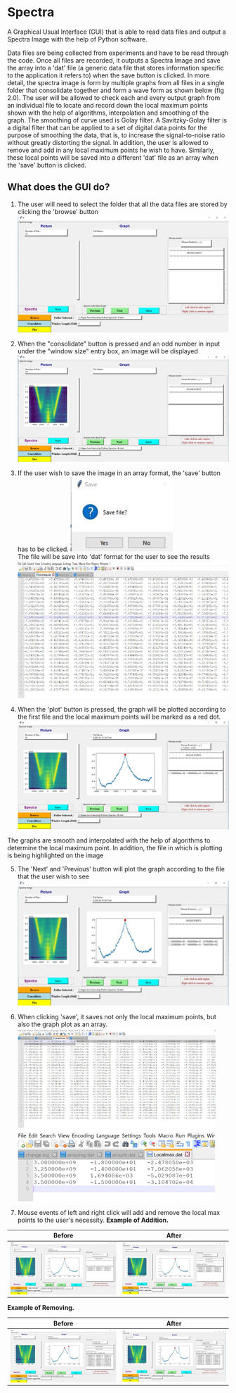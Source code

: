 # Spectra
A Graphical Usual Interface (GUI) that is able to read data files and output a Spectra Image with the help of Python software.

Data files are being collected from experiments and have to be read through the code. Once all files are recorded, it outputs a Spectra Image and save the array into a 'dat' file (a generic data file that stores information specific to the application it refers to) when the save button is clicked. In more detail, the spectra image is form by multiple graphs from all files in a single folder that consolidate together and form a wave form as shown below (fig 2.0). The user will be allowed to check each and every output graph from an individual file to locate and record down the local maximum points shown with the help of algorithms, interpolation and smoothing of the graph. The smoothing of curve used is Golay filter. A Savitzky-Golay filter is a digital filter that can be applied to a set of digital data points for the purpose of smoothing the data, that is, to increase the signal-to-noise ratio without greatly distorting the signal. In addition, the user is allowed to remove and add in any local maximum points he wish to have. Similarly, these local points will be saved into a different 'dat' file as an array when
the 'save' button is clicked.

## What does the GUI do? ##
1. The user will need to select the folder that all the data files are stored by clicking the 'browse' button
![Image 1](Images/Picture1.jpg)

2. When the "consolidate" button is pressed and an odd number in input under the "window  size" entry box, an image will be displayed
![Image 2](Images/Picture2.jpg)

3. If the user wish to save the image in an array format, the 'save' button has to be clicked.
![Image 3](Images/Picture3.jpg)  
The file will be save into 'dat' format for the user to see the results
![Image 4](Images/Picture4.jpg)

4. When the 'plot' button is pressed, the graph will be plotted according to the first file and the local maximum points will be marked as a red dot.
![Image 5](Images/Picture5.jpg)  

The graphs are smooth and interpolated with the help of algorithms to determine the local  maximum point. In addition, the file in which is plotting is being highlighted on the image

5. The 'Next' and 'Previous' button will plot the graph according to the file that the user wish to see
![Image 6](Images/Picture6.jpg)

6. When clicking 'save', it saves not only  the local maximum points, but also the graph plot as an array.
![Image 7](Images/Picture7.jpg)
![Image 8](Images/Picture8.jpg)

7.	Mouse events of left and right click will add and remove the local max points to the user's necessity.
**Example of Addition.**

| Before        | After         |
| --- | --- |
| ![Image 9](Images/Picture9.jpg) | ![Image 10](Images/Picture10.jpg) |

**Example of Removing.**

| Before        | After         |
| --- | --- |
| ![Image 11](Images/Picture11.jpg) | ![Image 12](Images/Picture12.jpg) |








